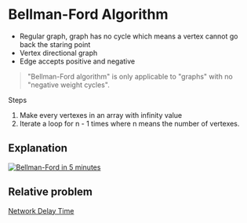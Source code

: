 # Bellman-Ford Algorithm

- Regular graph, graph has no cycle which means a vertex cannot go back the staring point
- Vertex directional graph
- Edge accepts positive and negative

> "Bellman-Ford algorithm" is only applicable to "graphs" with no "negative weight cycles".

Steps

1. Make every vertexes in an array with infinity value
2. Iterate a loop for n - 1 times where n means the number of vertexes.

## Explanation

[![Bellman-Ford in 5 minutes](http://img.youtube.com/vi/obWXjtg0L64/0.jpg)](https://www.youtube.com/watch?v=obWXjtg0L64 "Bellman-Ford in 5 minutes")

## Relative problem

[Network Delay Time](https://leetcode.com/problems/network-delay-time/)
